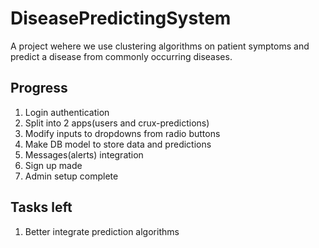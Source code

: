 # DiseasePredictingSystem
A project wehere we use clustering algorithms on patient symptoms and predict a disease from commonly occurring diseases.

## Progress
1. Login authentication
2. Split into 2 apps(users and crux-predictions)
4. Modify inputs to dropdowns from radio buttons
5. Make DB model to store data and predictions
6. Messages(alerts) integration
7. Sign up made
8. Admin setup complete

## Tasks left
1. Better integrate prediction algorithms